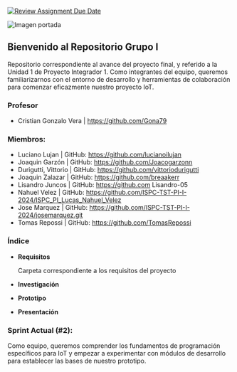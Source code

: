 [![Review Assignment Due Date](https://classroom.github.com/assets/deadline-readme-button-24ddc0f5d75046c5622901739e7c5dd533143b0c8e959d652212380cedb1ea36.svg)](https://classroom.github.com/a/6DmeHhP6)

![Imagen portada](https://github.com/ISPC-TST-PI-I-2024/capa-de-percepcion-grupo-opalo.git/assets/caratulaPI.png)

## Bienvenido al Repositorio Grupo I 
Repositorio correspondiente al avance del proyecto final, y referido a la Unidad 1 de Proyecto Integrador 1.
Como integrantes del equipo, queremos familiarizarnos con el entorno de desarrollo y herramientas de colaboración para comenzar eficazmente nuestro proyecto IoT.

### Profesor
- Cristian Gonzalo Vera | https://github.com/Gona79


### Miembros:
- Luciano Lujan | GitHub: https://github.com/lucianoilujan
- Joaquin Garzón | GitHub: https://github.com/Joacogarzonn
- Durigutti, Vittorio | GitHub: https://github.com/vittoriodurigutti
- Joaquin Zalazar | GitHub: https://github.com/breaakerr
- Lisandro Juncos | GitHub: https://github.com Lisandro-05
- Nahuel Velez | GitHub: https://github.com/ISPC-TST-PI-I-2024/ISPC_PI_Lucas_Nahuel_Velez 
- Jose Marquez | GitHub: https://github.com/ISPC-TST-PI-I-2024/josemarquez.git
- Tomas Repossi | GitHub:  https://github.com/TomasRepossi

### Índice

- **Requisitos**
 
  Carpeta correspondiente a los requisitos del proyecto
- **Investigación**
- **Prototipo**
- **Presentación**

### Sprint Actual (#2): 
Como equipo, queremos comprender los fundamentos de
programación específicos para IoT y empezar a experimentar con módulos de
desarrollo para establecer las bases de nuestro prototipo.
